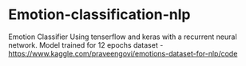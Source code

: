 # Emotion-classification-nlp
Emotion Classifier Using tenserflow and keras with a recurrent neural network. Model trained for 12 epochs
dataset - https://www.kaggle.com/praveengovi/emotions-dataset-for-nlp/code
